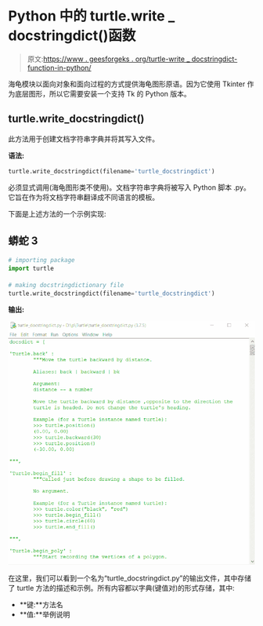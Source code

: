 # Python 中的 turtle.write _ docstringdict()函数

> 原文:[https://www . geesforgeks . org/turtle-write _ docstringdict-function-in-python/](https://www.geeksforgeeks.org/turtle-write_docstringdict-function-in-python/)

海龟模块以面向对象和面向过程的方式提供海龟图形原语。因为它使用 Tkinter 作为底层图形，所以它需要安装一个支持 Tk 的 Python 版本。

## turtle.write_docstringdict()

此方法用于创建文档字符串字典并将其写入文件。

**语法:**

```py
turtle.write_docstringdict(filename='turtle_docstringdict')

```

必须显式调用(海龟图形类不使用)。文档字符串字典将被写入 Python 脚本 <filename>.py。它旨在作为将文档字符串翻译成不同语言的模板。</filename>

下面是上述方法的一个示例实现:

## 蟒蛇 3

```py
# importing package
import turtle

# making docstringdictionary file
turtle.write_docstringdict(filename='turtle_docstringdict')
```

**输出:**

![](img/75c6692556b5cd2ef79b2d095f4e0253.png)

在这里，我们可以看到一个名为“turtle_docstringdict.py”的输出文件，其中存储了 turtle 方法的描述和示例。所有内容都以字典(键值对)的形式存储，其中:

*   **键:**方法名
*   **值:**举例说明